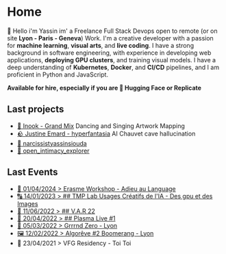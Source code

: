 # Home

👋 Hello i'm Yassin im' a Freelance Full Stack Devops open to remote (or on site **Lyon - Paris - Geneva**) Work. I'm a creative developer with a passion for **machine learning**, **visual arts**, and **live coding**. I have a strong background in software engineering, with experience in developing web applications, **deploying GPU clusters**, and training visual models. I have a deep understanding of **Kubernetes**, **Docker**, and **CI/CD** pipelines, and I am proficient in Python and JavaScript.

**Available for hire, especially if you are 🤗 Hugging Face or Replicate**

## Last projects
- [🧱 Inook - Grand Mix](projects/grandmix/grandmix.md) Dancing and Singing Artwork Mapping
- [🪨 Justine Emard - hyperfantasia](projects/hyperfantasia/hyperfantasia.md) AI Chauvet cave hallucination
- [👃 narcissistyassinsiouda](projects/narcissistyassinsiouda/narcissistyassinsiouda.md)
- [🤳 open_intimacy_explorer](projects/open_intimacy_explorer/open_intimacy_explorer.md)

## Last Events
- [🎪 01/04/2024 > Erasme Workshop - Adieu au Language](https://erasme.org/Carnaval-digital-pirate-CONTACTS)
- [🔠 14/01/2023 > ## TMP Lab Usages Créatifs de l'IA - Des gpu et des Images ](https://www.tmplab.org/2023/01/19/conference-usages-creatifs-de-lia-slides-et-videos/)
- [🎤️ 11/06/2022 > ## V.A.R 22](https://www.facebook.com/events/292785289725055/?ref=newsfeed)
- [👶 20/04/2022 > ## Plasma Live #1](https://www.facebook.com/theshowmustgo.live/videos/1197645807456357)
- [🌈 05/03/2022 >  Grrrnd Zero - Lyon  ](livecoding5mars.github.io)
- [🖼 12/02/2022 > Algorêve #2 Boomerang - Lyon ](https://www.facebook.com/events/313381640814777/)
-  🤿 23/04/2021 > VFG Residency - Toi Toi 
